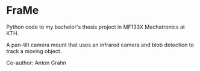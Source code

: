 # FraMe
Python code to my bachelor's thesis project in MF133X Mechatronics at KTH.

A pan-tilt camera mount that uses an infrared camera and blob detection to track a moving object.

Co-author: Anton Grahn
